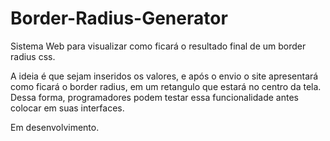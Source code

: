 # Border-Radius-Generator
Sistema Web para visualizar como ficará o resultado final de um border radius css.

  A ideia é que sejam inseridos os valores, e após o envio o site apresentará como ficará o border radius, em um retangulo que estará no centro da tela. Dessa forma, programadores podem testar essa funcionalidade antes colocar em suas interfaces.
  
  Em desenvolvimento.
